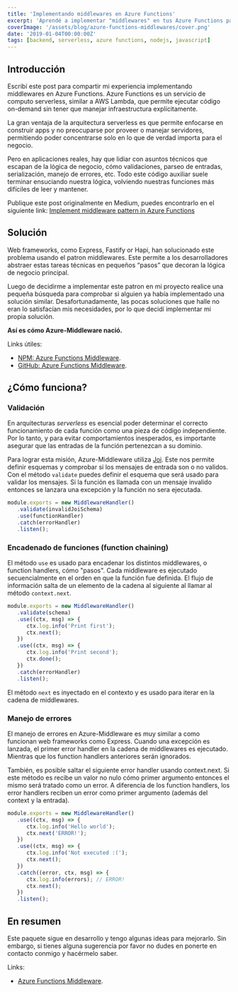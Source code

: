 ```yaml
---
title: 'Implementando middlewares en Azure Functions'
excerpt: 'Aprendé a implementar "middlewares" en tus Azure Functions para mantener tu lógica de negocio limpia y escribir tus funciones de forma más declarativa.'
coverImage: '/assets/blog/azure-functions-middlewares/cover.png'
date: '2019-01-04T00:00:00Z'
tags: [backend, serverless, azure functions, nodejs, javascript]
---
```


## Introducción

Escribí este post para compartir mi experiencia implementando middlewares en Azure Functions. Azure Functions es un servicio de computo serverless, similar a AWS Lambda, que permite ejecutar código on-demand sin tener que manejar infraestructura explícitamente.

La gran ventaja de la arquitectura serverless es que permite enfocarse en construir apps y no preocuparse por proveer o manejar servidores, permitiendo poder concentrarse solo en lo que de verdad importa para el negocio.

Pero en aplicaciones reales, hay que lidiar con asuntos técnicos que escapan de la lógica de negocio, cómo validaciones, parseo de entradas, serialización, manejo de errores, etc. Todo este código auxiliar suele terminar ensuciando nuestra lógica, volviendo nuestras funciones más difíciles de leer y mantener.

Publique este post originalmente en Medium, puedes encontrarlo en el siguiente link: [Implement middleware pattern in Azure Functions](https://javascript.plainenglish.io/implement-middleware-pattern-in-azure-functions-d8e9f94626a5)

## Solución

Web frameworks, como Express, Fastify or Hapi, han solucionado este problema usando el patron middlewares. Este permite a los desarrolladores abstraer estas tareas técnicas en pequeños “pasos” que decoran la lógica de negocio principal.

Luego de decidirme a implementar este patron en mi proyecto realice una pequeña búsqueda para comprobar si alguien ya había implementado una solución similar. Desafortunadamente, las pocas soluciones que halle no eran lo satisfacían mis necesidades, por lo que decidí implementar mi propia solución.

**Así es cómo Azure-Middleware nació.**

Links útiles:

- [NPM: Azure Functions Middleware](https://www.npmjs.com/package/azure-middleware).
- [GitHub: Azure Functions Middleware](https://github.com/emanuelcasco/azure-middleware).

## ¿Cómo funciona?

### Validación

En arquitecturas *serverless* es esencial poder determinar el correcto funcionamiento de cada función como una pieza de código independiente. Por lo tanto, y para evitar comportamientos inesperados, es importante asegurar que las entradas de la función pertenezcan a su dominio.

Para lograr esta misión, Azure-Middleware utiliza [Joi](https://github.com/sideway/joi). Este nos permite definir esquemas y comprobar si los mensajes de entrada son o no validos. Con el método `validate` puedes definir el esquema que será usado para validar los mensajes. Si la función es llamada con un mensaje invalido entonces se lanzara una excepción y la función no sera ejecutada.

```js
module.exports = new MiddlewareHandler()
   .validate(invalidJoiSchema)
   .use(functionHandler)
   .catch(errorHandler)
   .listen();
```

### Encadenado de funciones (function chaining)

El método `use` es usado para encadenar los distintos middlewares, o function handlers, cómo "pasos". Cada middleware es ejecutado secuencialmente en el orden en que la función fue definida. El flujo de información salta de un elemento de la cadena al siguiente al llamar al método `context.next`.

```js
module.exports = new MiddlewareHandler()
   .validate(schema)
   .use((ctx, msg) => {
      ctx.log.info('Print first');
      ctx.next();
   })
   .use((ctx, msg) => {
      ctx.log.info('Print second');
      ctx.done();
   })
   .catch(errorHandler)
   .listen();
```

El método `next` es inyectado en el contexto y es usado para iterar en la cadena de middlewares.

### Manejo de errores

El manejo de errores en Azure-Middleware es muy similar a como funcionan web frameworks como Express. Cuando una excepción es lanzada, el primer error handler en la cadena de middlewares es ejecutado. Mientras que los function handlers anteriores serán ignorados.

También, es posible saltar el siguiente error handler usando context.next. Si este método es recibe un valor no nulo cómo primer argumento entonces el mismo será tratado como un error. A diferencia de los function handlers, los error handlers reciben un error como primer argumento (además del context y la entrada).

```js
module.exports = new MiddlewareHandler()
   .use((ctx, msg) => {
      ctx.log.info('Hello world');
      ctx.next('ERROR!');
   })
   .use((ctx, msg) => {
      ctx.log.info('Not executed :(');
      ctx.next();
   })
   .catch((error, ctx, msg) => {
      ctx.log.info(errors); // ERROR!
      ctx.next();
   })
   .listen();
```

## En resumen

Este paquete sigue en desarrollo y tengo algunas ideas para mejorarlo. Sin embargo, si tienes alguna sugerencia por favor no dudes en ponerte en contacto conmigo y hacérmelo saber.

Links:
- [Azure Functions Middleware](https://www.npmjs.com/package/azure-middleware).
